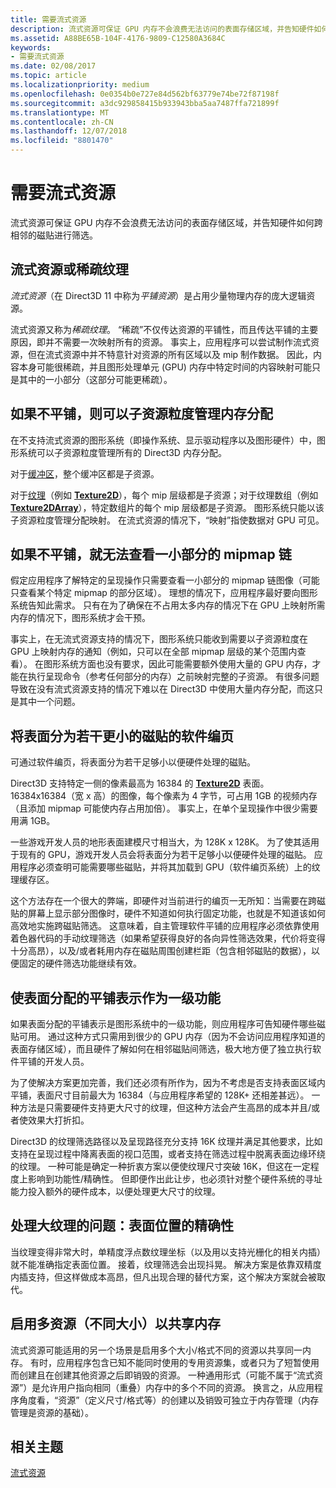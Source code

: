 ```yaml
---
title: 需要流式资源
description: 流式资源可保证 GPU 内存不会浪费无法访问的表面存储区域，并告知硬件如何跨相邻的磁贴进行筛选。
ms.assetid: A88BE65B-104F-4176-9809-C12580A3684C
keywords:
- 需要流式资源
ms.date: 02/08/2017
ms.topic: article
ms.localizationpriority: medium
ms.openlocfilehash: 0e0354b0e727e84d562bf63779e74be72f87198f
ms.sourcegitcommit: a3dc929858415b933943bba5aa7487ffa721899f
ms.translationtype: MT
ms.contentlocale: zh-CN
ms.lasthandoff: 12/07/2018
ms.locfileid: "8801470"
---
```

# <a name="the-need-for-streaming-resources"></a>需要流式资源


流式资源可保证 GPU 内存不会浪费无法访问的表面存储区域，并告知硬件如何跨相邻的磁贴进行筛选。

## <a name="span-idstreamingresourcesorsparsetexturesspanspan-idstreamingresourcesorsparsetexturesspanspan-idstreamingresourcesorsparsetexturesspanstreaming-resources-or-sparse-textures"></a><span id="Streaming_resources_or_sparse_textures"></span><span id="streaming_resources_or_sparse_textures"></span><span id="STREAMING_RESOURCES_OR_SPARSE_TEXTURES"></span>流式资源或稀疏纹理


*流式资源*（在 Direct3D 11 中称为*平铺资源*）是占用少量物理内存的庞大逻辑资源。

流式资源又称为*稀疏纹理*。 “稀疏”不仅传达资源的平铺性，而且传达平铺的主要原因，即并不需要一次映射所有的资源。 事实上，应用程序可以尝试制作流式资源，但在流式资源中并不特意针对资源的所有区域以及 mip 制作数据。 因此，内容本身可能很稀疏，并且图形处理单元 (GPU) 内存中特定时间的内容映射可能只是其中的一小部分（这部分可能更稀疏）。

## <a name="span-idwithouttilingmemoryallocationsaremanagedatsubresourcegranularityspanspan-idwithouttilingmemoryallocationsaremanagedatsubresourcegranularityspanspan-idwithouttilingmemoryallocationsaremanagedatsubresourcegranularityspanwithout-tiling-memory-allocations-are-managed-at-subresource-granularity"></a><span id="Without_tiling__memory_allocations_are_managed_at_subresource_granularity"></span><span id="without_tiling__memory_allocations_are_managed_at_subresource_granularity"></span><span id="WITHOUT_TILING__MEMORY_ALLOCATIONS_ARE_MANAGED_AT_SUBRESOURCE_GRANULARITY"></span>如果不平铺，则可以子资源粒度管理内存分配


在不支持流式资源的图形系统（即操作系统、显示驱动程序以及图形硬件）中，图形系统可以子资源粒度管理所有的 Direct3D 内存分配。

对于[缓冲区](introduction-to-buffers.md)，整个缓冲区都是子资源。

对于[纹理](textures.md)（例如 [**Texture2D**](https://msdn.microsoft.com/library/windows/desktop/ff471525)），每个 mip 层级都是子资源；对于纹理数组（例如  [**Texture2DArray**](https://msdn.microsoft.com/library/windows/desktop/ff471526)），特定数组片的每个 mip 层级都是子资源。 图形系统只能以该子资源粒度管理分配映射。 在流式资源的情况下，“映射”指使数据对 GPU 可见。

## <a name="span-idwithouttilingcantaccessonlyasmallportionofmipmapchainspanspan-idwithouttilingcantaccessonlyasmallportionofmipmapchainspanspan-idwithouttilingcantaccessonlyasmallportionofmipmapchainspanwithout-tiling-cant-access-only-a-small-portion-of-mipmap-chain"></a><span id="Without_tiling__can_t_access_only_a_small_portion_of_mipmap_chain"></span><span id="without_tiling__can_t_access_only_a_small_portion_of_mipmap_chain"></span><span id="WITHOUT_TILING__CAN_T_ACCESS_ONLY_A_SMALL_PORTION_OF_MIPMAP_CHAIN"></span>如果不平铺，就无法查看一小部分的 mipmap 链


假定应用程序了解特定的呈现操作只需要查看一小部分的 mipmap 链图像（可能只查看某个特定 mipmap 的部分区域）。 理想的情况下，应用程序最好要向图形系统告知此需求。 只有在为了确保在不占用太多内存的情况下在 GPU 上映射所需内存的情况下，图形系统才会干预。

事实上，在无流式资源支持的情况下，图形系统只能收到需要以子资源粒度在 GPU 上映射内存的通知（例如，只可以在全部 mipmap 层级的某个范围内查看）。 在图形系统方面也没有要求，因此可能需要额外使用大量的 GPU 内存，才能在执行呈现命令（参考任何部分的内存）之前映射完整的子资源。 有很多问题导致在没有流式资源支持的情况下难以在 Direct3D 中使用大量内存分配，而这只是其中一个问题。

## <a name="span-idsoftwarepagingtobreakthesurfaceintosmallertilesspanspan-idsoftwarepagingtobreakthesurfaceintosmallertilesspanspan-idsoftwarepagingtobreakthesurfaceintosmallertilesspansoftware-paging-to-break-the-surface-into-smaller-tiles"></a><span id="Software_paging_to_break_the_surface_into_smaller_tiles"></span><span id="software_paging_to_break_the_surface_into_smaller_tiles"></span><span id="SOFTWARE_PAGING_TO_BREAK_THE_SURFACE_INTO_SMALLER_TILES"></span>将表面分为若干更小的磁贴的软件编页


可通过软件编页，将表面分为若干足够小以便硬件处理的磁贴。

Direct3D 支持特定一侧的像素最高为 16384 的 [**Texture2D**](https://msdn.microsoft.com/library/windows/desktop/ff471525) 表面。 16384x16384（宽 x 高）的图像，每个像素为 4 字节，可占用 1GB 的视频内存（且添加 mipmap 可能使内存占用加倍）。 事实上，在单个呈现操作中很少需要用满 1GB。

一些游戏开发人员的地形表面建模尺寸相当大，为 128K x 128K。 为了使其适用于现有的 GPU，游戏开发人员会将表面分为若干足够小以便硬件处理的磁贴。 应用程序必须查明可能需要哪些磁贴，并将其加载到 GPU（软件编页系统）上的纹理缓存区。

这个方法存在一个很大的弊端，即硬件对当前进行的编页一无所知：当需要在跨磁贴的屏幕上显示部分图像时，硬件不知道如何执行固定功能，也就是不知道该如何高效地实施跨磁贴筛选。 这意味着，自主管理软件平铺的应用程序必须依靠使用着色器代码的手动纹理筛选（如果希望获得良好的各向异性筛选效果，代价将变得十分高昂），以及/或者耗用内存在磁贴周围创建栏距（包含相邻磁贴的数据），以便固定的硬件筛选功能继续有效。

## <a name="span-idmakingtiledrepresentationofsurfaceallocationsafirst-classfeaturespanspan-idmakingtiledrepresentationofsurfaceallocationsafirst-classfeaturespanspan-idmakingtiledrepresentationofsurfaceallocationsafirst-classfeaturespanmaking-tiled-representation-of-surface-allocations-a-first-class-feature"></a><span id="Making_tiled_representation_of_surface_allocations_a_first-class_feature"></span><span id="making_tiled_representation_of_surface_allocations_a_first-class_feature"></span><span id="MAKING_TILED_REPRESENTATION_OF_SURFACE_ALLOCATIONS_A_FIRST-CLASS_FEATURE"></span>使表面分配的平铺表示作为一级功能


如果表面分配的平铺表示是图形系统中的一级功能，则应用程序可告知硬件哪些磁贴可用。 通过这种方式只需用到很少的 GPU 内存（因为不会访问应用程序知道的表面存储区域），而且硬件了解如何在相邻磁贴间筛选，极大地方便了独立执行软件平铺的开发人员。

为了使解决方案更加完善，我们还必须有所作为，因为不考虑是否支持表面区域内平铺，表面尺寸目前最大为 16384（与应用程序希望的 128K+ 还相差甚远）。 一种方法是只需要硬件支持更大尺寸的纹理，但这种方法会产生高昂的成本并且/或者使效果大打折扣。

Direct3D 的纹理筛选路径以及呈现路径充分支持 16K 纹理并满足其他要求，比如支持在呈现过程中降离表面的视口范围，或者支持在筛选过程中脱离表面边缘环绕的纹理。 一种可能是确定一种折衷方案以便使纹理尺寸突破 16K，但这在一定程度上影响到功能性/精确性。 但即便作出此让步，也必须针对整个硬件系统的寻址能力投入额外的硬件成本，以便处理更大尺寸的纹理。

## <a name="span-idissuewithlargetexturesprecisionforlocationsonsurfacespanspan-idissuewithlargetexturesprecisionforlocationsonsurfacespanspan-idissuewithlargetexturesprecisionforlocationsonsurfacespanissue-with-large-textures-precision-for-locations-on-surface"></a><span id="Issue_with_large_textures__precision_for_locations_on_surface"></span><span id="issue_with_large_textures__precision_for_locations_on_surface"></span><span id="ISSUE_WITH_LARGE_TEXTURES__PRECISION_FOR_LOCATIONS_ON_SURFACE"></span>处理大纹理的问题：表面位置的精确性


当纹理变得非常大时，单精度浮点数纹理坐标（以及用以支持光栅化的相关内插）就不能准确指定表面位置。 接着，纹理筛选会出现抖晃。 解决方案是依靠双精度内插支持，但这样做成本高昂，但凡出现合理的替代方案，这个解决方案就会被取代。

## <a name="span-idenablingmultipleresourcesofdifferentdimensionstosharememoryspanspan-idenablingmultipleresourcesofdifferentdimensionstosharememoryspanspan-idenablingmultipleresourcesofdifferentdimensionstosharememoryspanenabling-multiple-resources-of-different-dimensions-to-share-memory"></a><span id="Enabling_multiple_resources_of_different_dimensions_to_share_memory"></span><span id="enabling_multiple_resources_of_different_dimensions_to_share_memory"></span><span id="ENABLING_MULTIPLE_RESOURCES_OF_DIFFERENT_DIMENSIONS_TO_SHARE_MEMORY"></span>启用多资源（不同大小）以共享内存


流式资源可能适用的另一个场景是启用多个大小/格式不同的资源以共享同一内存。 有时，应用程序包含已知不能同时使用的专用资源集，或者只为了短暂使用而创建且在创建其他资源之后即销毁的资源。 一种通用形式（可能不属于“流式资源”）是允许用户指向相同（重叠）内存中的多个不同的资源。 换言之，从应用程序角度看，“资源”（定义尺寸/格式等）的创建以及销毁可独立于内存管理（内存管理是资源的基础）。

## <a name="span-idrelated-topicsspanrelated-topics"></a><span id="related-topics"></span>相关主题


[流式资源](streaming-resources.md)

 

 




